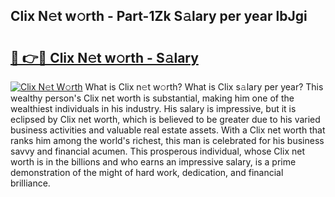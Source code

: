 ## Clix N𝚎t w𝚘rth - Part-1Zk S𝚊lary per year lbJgi

# <h2><a href="http://gc4qj4q.nevu.top/?p=Clix">🔗 👉🔴 Clix N𝚎t w𝚘rth - S𝚊lary</a></h2>

[![Clix N𝚎t W𝚘rth](https://i.imgur.com/Oavwk0R.jpeg)](http://gc4qj4q.nevu.top/?p=Clix)
What is Clix n𝚎t w𝚘rth? What is Clix s𝚊lary per year?
This wealthy person's Clix net worth is substantial, making him one of the wealthiest individuals in his industry. His salary is impressive, but it is eclipsed by Clix net worth, which is believed to be greater due to his varied business activities and valuable real estate assets. With a Clix net worth that ranks him among the world's richest, this man is celebrated for his business savvy and financial acumen. This prosperous individual, whose Clix net worth is in the billions and who earns an impressive salary, is a prime demonstration of the might of hard work, dedication, and financial brilliance.

